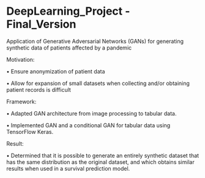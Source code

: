 # DeepLearning_Project - Final_Version

Application of Generative Adversarial Networks (GANs) for generating synthetic data of patients affected by a pandemic

Motivation:

•	Ensure anonymization of patient data

•	Allow for expansion of small datasets when collecting and/or obtaining patient records is difficult

 Framework:
 
•	Adapted GAN architecture from image processing to tabular data.

•	Implemented GAN and a conditional GAN for tabular data using TensorFlow Keras.

 Result:
 
•	Determined that it is possible to generate an entirely synthetic dataset that has the same distribution as the original dataset, and which obtains similar results when used in a survival prediction model.
